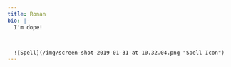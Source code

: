 ```yaml
---
title: Ronan
bio: |-
  I'm dope!



  ![Spell](/img/screen-shot-2019-01-31-at-10.32.04.png "Spell Icon")
---
```


